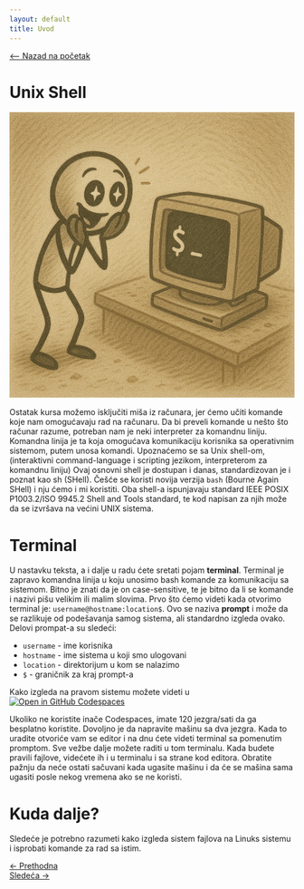 ```yaml
---
layout: default
title: Uvod
---
```


<link rel="stylesheet" href="/UNIX-beginner-course/assets/css/custom.css">

<script>
  window.dataLayer = window.dataLayer || [];
  function gtag(){dataLayer.push(arguments);}
  gtag('js', new Date());
  gtag('config', 'G-Q6NY1G1P9S');
</script>
<script defer data-domain="dianasantavec.github.io/unix-beginner-course" src="https://unix.psc.vl.ba.node.igorsikuljak.rs/js/script.js"></script>

<div style="margin-bottom: 1em;">
  <a href="/UNIX-beginner-course/" class="button-nav">⟵ Nazad na početak</a>
</div>


# Unix Shell

![Terminal](../assets/diagrams/temrinal.png)

Ostatak kursa možemo isključiti miša iz računara, jer ćemo učiti komande koje nam omogućavaju rad na računaru. Da bi preveli komande u nešto što računar razume, potreban nam je neki interpreter za komandnu liniju. Komandna linija je ta koja omogućava komunikaciju korisnika sa operativnim sistemom, putem unosa komandi. Upoznaćemo se sa Unix shell-om, (interaktivni command-language i scripting jezikom, interpreterom za komandnu liniju) Ovaj osnovni shell je dostupan i danas, standardizovan je i poznat kao sh (SHell). Češće se koristi novija verzija ```bash``` (Bourne Again SHell) i nju ćemo i mi koristiti. Oba shell-a ispunjavaju standard IEEE POSIX P1003.2/ISO 9945.2 Shell and Tools standard, te kod napisan za njih može da se izvršava na većini UNIX sistema. 

# Terminal
U nastavku teksta, a i dalje u radu ćete sretati pojam **terminal**. Terminal je zapravo komandna linija u koju unosimo bash komande za komunikaciju sa sistemom. 
Bitno je znati da je on case-sensitive, te je bitno da li se komande i nazivi pišu velikim ili malim slovima.
Prvo što ćemo videti kada otvorimo terminal je: ```username@hostname:location$```. Ovo se naziva **prompt** i može da se razlikuje od podešavanja samog sistema, ali standardno izgleda ovako. Delovi prompat-a su sledeći:
  * `username` - ime korisnika
  * `hostname` - ime sistema u koji smo ulogovani
  * `location` - direktorijum u kom se nalazimo
  * `$` - graničnik za kraj prompt-a  

Kako izgleda na pravom sistemu možete videti u [![Open in GitHub Codespaces](https://github.com/codespaces/badge.svg)](https://github.com/codespaces/new/?repo=dianasantavec/UNIX-beginner-course&devcontainer_path=.devcontainer/devcontainer.json)

Ukoliko ne koristite inače Codespaces, imate 120 jezgra/sati da ga besplatno koristite. Dovoljno je da napravite mašinu sa dva jezgra. Kada to uradite otvoriće vam se editor i na dnu ćete videti terminal sa pomenutim promptom. Sve vežbe dalje možete raditi u tom terminalu. Kada budete pravili fajlove, videćete ih i u terminalu i sa strane kod editora. Obratite pažnju da neće ostati sačuvani kada ugasite mašinu i da će se mašina sama ugasiti posle nekog vremena ako se ne koristi.

# Kuda dalje?
Sledeće je potrebno razumeti kako izgleda sistem fajlova na Linuks sistemu i isprobati komande za rad sa istim.

<div class="nav-buttons-wrapper">
  <div class="nav-left">
    <a href="1_1-bash.html" class="button-nav">← Prethodna</a>
  </div>
  <div class="nav-right">
    <a href="2-filesystem_functions.html" class="button-nav">Sledeća →</a>
  </div>
</div>

